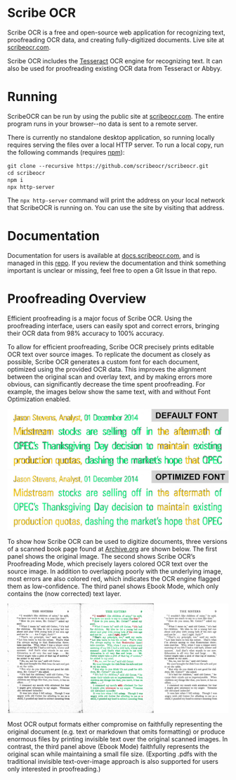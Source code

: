 # Scribe OCR
Scribe OCR is a free and open-source web application for recognizing text, proofreading OCR data, and creating fully-digitized documents.  Live site at [scribeocr.com](https://scribeocr.com).  

Scribe OCR includes the [Tesseract](https://github.com/tesseract-ocr/tesseract) OCR engine for recognizing text.  It can also be used for proofreading existing OCR data from Tesseract or Abbyy. 

# Running
ScribeOCR can be run by using the public site at [scribeocr.com](https://scribeocr.com).  The entire program runs in your browser--no data is sent to a remote server. 

There is currently no standalone desktop application, so running locally requires serving the files over a local HTTP server.  To run a local copy, run the following commands (requires [npm](https://docs.npmjs.com/downloading-and-installing-node-js-and-npm)):

```
git clone --recursive https://github.com/scribeocr/scribeocr.git
cd scribeocr
npm i
npx http-server
```
The `npx http-server` command will print the address on your local network that ScribeOCR is running on.  You can use the site by visiting that address.

# Documentation
Documentation for users is available at [docs.scribeocr.com](https://docs.scribeocr.com/), and is managed in this [repo](https://github.com/scribeocr/scribeocr-docs).  If you review the documentation and think something important is unclear or missing, feel free to open a Git Issue in that repo.

# Proofreading Overview

Efficient proofreading is a major focus of Scribe OCR.  Using the proofreading interface, users can easily spot and correct errors, bringing their OCR data from 98% accuracy to 100% accuracy.

To allow for efficient proofreading, Scribe OCR precisely prints editable OCR text over source images.  To replicate the document as closely as possible, Scribe OCR generates a custom font for each document, optimized using the provided OCR data.  This improves the alignment between the original scan and overlay text, and by making errors more obvious, can significantly decrease the time spent proofreading.  For example, the images below show the same text, with and without Font Optimization enabled.

<img src="https://raw.githubusercontent.com/Balearica/scribeocr-docs/gh-pages/img/optimization_comp1a1.png" width="700"><img src="https://raw.githubusercontent.com/Balearica/scribeocr-docs/gh-pages/img/optimization_comp1b1.png" width="700">

To show how Scribe OCR can be used to digitize documents, three versions of a scanned book page found at [Archive.org](https://archive.org/details/in.ernet.dli.2015.350580/page/n17/mode/2up) are shown below.  The first panel shows the original image.  The second shows Scribe OCR’s Proofreading Mode, which precisely layers colored OCR text over the source image.  In addition to overlapping poorly with the underlying image, most errors are also colored red, which indicates the OCR engine flagged them as low-confidence.  The third panel shows Ebook Mode, which only contains the (now corrected) text layer.  

![Display Mode Comparison](https://raw.githubusercontent.com/Balearica/scribeocr-docs/gh-pages/img/mode_comp1.png)

Most OCR output formats either compromise on faithfully representing the original document (e.g. text or markdown that omits formatting) or produce enormous files by printing invisible text over the original scanned images.  In contrast, the third panel above (Ebook Mode) faithfully represents the original scan while maintaining a small file size.  (Exporting .pdfs with the traditional invisible text-over-image approach is also supported for users only interested in proofreading.)  

